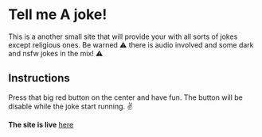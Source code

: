 # Tell me A joke!

This is a another small site that will provide your with all sorts of jokes
except religious ones. Be warned ⚠ there is audio involved and some dark and nsfw jokes in the mix! ⚠

## Instructions

Press that big red button on the center and have fun. The button will be disable while the joke start running. ✌

**The site is live** [here](spiteful-cobweb.surge.sh)